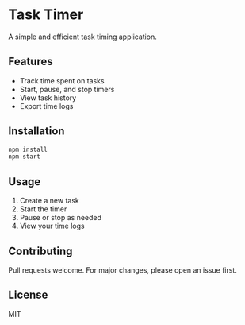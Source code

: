 # Task Timer

A simple and efficient task timing application.

## Features
- Track time spent on tasks
- Start, pause, and stop timers
- View task history
- Export time logs

## Installation
```bash
npm install
npm start
```

## Usage
1. Create a new task
2. Start the timer
3. Pause or stop as needed
4. View your time logs

## Contributing
Pull requests welcome. For major changes, please open an issue first.

## License
MIT